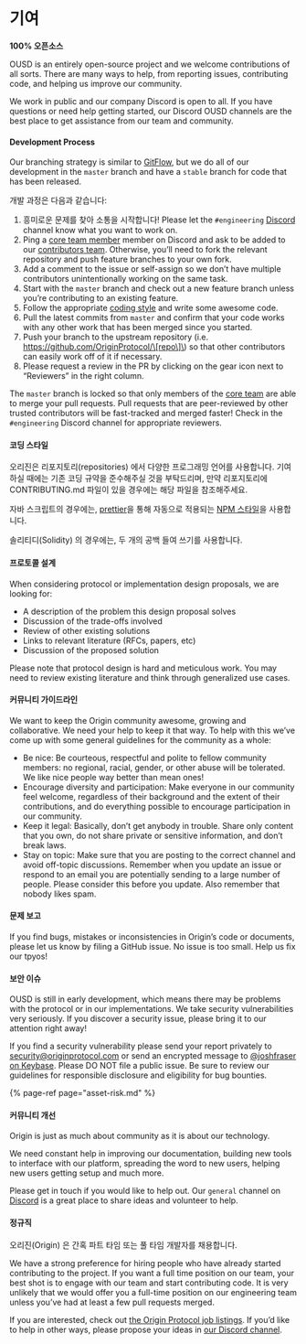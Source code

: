 # 기여

**100% 오픈소스**

OUSD is an entirely open-source project and we welcome contributions of all sorts. There are many ways to help, from reporting issues, contributing code, and helping us improve our community.

We work in public and our company Discord is open to all. If you have questions or need help getting started, our Discord OUSD channels are the best place to get assistance from our team and community.

#### Development Process

Our branching strategy is similar to [GitFlow](http://nvie.com/posts/a-successful-git-branching-model/), but we do all of our development in the `master` branch and have a `stable` branch for code that has been released.

개발 과정은 다음과 같습니다:

1. 흥미로운 문제를 찾아 소통을 시작합니다! Please let the `#engineering` [Discord](https://discord.gg/jyxpUSe) channel know what you want to work on.
2. Ping a [core team member](https://github.com/orgs/OriginProtocol/teams/core/members) member on Discord and ask to be added to our [contributors team](https://github.com/orgs/OriginProtocol/teams/contributors). Otherwise, you’ll need to fork the relevant repository and push feature branches to your own fork.
3. Add a comment to the issue or self-assign so we don’t have multiple contributors unintentionally working on the same task.
4. Start with the `master` branch and check out a new feature branch unless you’re contributing to an existing feature.
5. Follow the appropriate [coding style](https://docs.originprotocol.com/guides/getting_started/contributing.html#contributing-email-coding-style) and write some awesome code.
6. Pull the latest commits from `master` and confirm that your code works with any other work that has been merged since you started.
7. Push your branch to the upstream repository \(i.e. https://github.com/OriginProtocol/\[repo\]\) so that other contributors can easily work off of it if necessary.
8. Please request a review in the PR by clicking on the gear icon next to “Reviewers” in the right column.

The `master` branch is locked so that only members of the [core team](https://github.com/orgs/OriginProtocol/teams/core) are able to merge your pull requests. Pull requests that are peer-reviewed by other trusted contributors will be fast-tracked and merged faster! Check in the `#engineering` Discord channel for appropriate reviewers.

#### 코딩 스타일

오리진은 리포지토리(repositories) 에서 다양한 프로그래밍 언어를 사용합니다. 기여 하실 때에는 기존 코딩 규약을 준수해주실 것을 부탁드리며, 만약 리포지토리에 CONTRIBUTING.md 파일이 있을 경우에는 해당 파일을 참조해주세요.

자바 스크립트의 경우에는, [prettier](https://prettier.io/)을 통해 자동으로 적용되는 [NPM 스타일](https://docs.npmjs.com/misc/coding-style)을 사용합니다.

솔리티디(Solidity) 의 경우에는, 두 개의 공백 들여 쓰기를 사용합니다.

#### 프로토콜 설계

When considering protocol or implementation design proposals, we are looking for:

* A description of the problem this design proposal solves
* Discussion of the trade-offs involved
* Review of other existing solutions
* Links to relevant literature \(RFCs, papers, etc\)
* Discussion of the proposed solution

Please note that protocol design is hard and meticulous work. You may need to review existing literature and think through generalized use cases.

#### 커뮤니티 가이드라인

We want to keep the Origin community awesome, growing and collaborative. We need your help to keep it that way. To help with this we’ve come up with some general guidelines for the community as a whole:

* Be nice: Be courteous, respectful and polite to fellow community members: no regional, racial, gender, or other abuse will be tolerated. We like nice people way better than mean ones!
* Encourage diversity and participation: Make everyone in our community feel welcome, regardless of their background and the extent of their contributions, and do everything possible to encourage participation in our community.
* Keep it legal: Basically, don’t get anybody in trouble. Share only content that you own, do not share private or sensitive information, and don’t break laws.
* Stay on topic: Make sure that you are posting to the correct channel and avoid off-topic discussions. Remember when you update an issue or respond to an email you are potentially sending to a large number of people. Please consider this before you update. Also remember that nobody likes spam.

#### 문제 보고

If you find bugs, mistakes or inconsistencies in Origin’s code or documents, please let us know by filing a GitHub issue. No issue is too small. Help us fix our tpyos!

#### 보안 이슈

OUSD is still in early development, which means there may be problems with the protocol or in our implementations. We take security vulnerabilities very seriously. If you discover a security issue, please bring it to our attention right away!

If you find a security vulnerability please send your report privately to [security@originprotocol.com](mailto:security@originprotocol.com) or send an encrypted message to [@joshfraser on Keybase](https://keybase.io/joshfraser). Please DO NOT file a public issue. Be sure to review our guidelines for responsible disclosure and eligibility for bug bounties.

{% page-ref page="asset-risk.md" %}

#### **커뮤니티 개선**

Origin is just as much about community as it is about our technology.

We need constant help in improving our documentation, building new tools to interface with our platform, spreading the word to new users, helping new users getting setup and much more.

Please get in touch if you would like to help out. Our `general` channel on [Discord](https://www.originprotocol.com/discord) is a great place to share ideas and volunteer to help.

#### 정규직

오리진(Origin) 은 간혹 파트 타임 또는 풀 타임 개발자를 채용합니다.

We have a strong preference for hiring people who have already started contributing to the project. If you want a full time position on our team, your best shot is to engage with our team and start contributing code. It is very unlikely that we would offer you a full-time position on our engineering team unless you’ve had at least a few pull requests merged.

If you are interested, check out [the Origin Protocol job listings](https://angel.co/originprotocol/jobs). If you’d like to help in other ways, please propose your ideas in [our Discord channel](https://www.originprotocol.com/discord).



